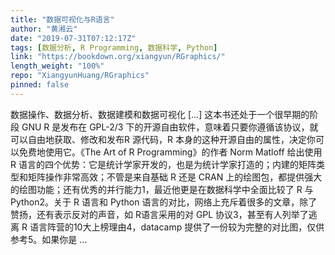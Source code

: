 ```yaml
---
title: "数据可视化与R语言"
author: "黄湘云"
date: "2019-07-31T07:12:17Z"
tags: [数据分析, R Programming, 数据科学, Python]
link: "https://bookdown.org/xiangyun/RGraphics/"
length_weight: "100%"
repo: "XiangyunHuang/RGraphics"
pinned: false
---
```


数据操作、数据分析、数据建模和数据可视化 [...] 这本书还处于一个很早期的阶段 GNU R 是发布在 GPL-2/3 下的开源自由软件，意味着只要你遵循该协议，就可以自由地获取、修改和发布R 源代码，R 本身的这种开源自由的属性，决定你可以免费地使用它。《The Art of R Programming》的作者 Norm Matloff 给出使用 R 语言的四个优势：它是统计学家开发的，也是为统计学家打造的；内建的矩阵类型和矩阵操作非常高效；不管是来自基础 R 还是 CRAN 上的绘图包，都提供强大的绘图功能；还有优秀的并行能力1，最近他更是在数据科学中全面比较了 R 与 Python2。关于 R 语言和 Python 语言的对比，网络上充斥着很多的文章，除了赞扬，还有表示反对的声音，如 R语言采用的对 GPL 协议3，甚至有人列举了逃离 R 语言阵营的10大上榜理由4，datacamp 提供了一份较为完整的对比图，仅供参考5。如果你是 ...
